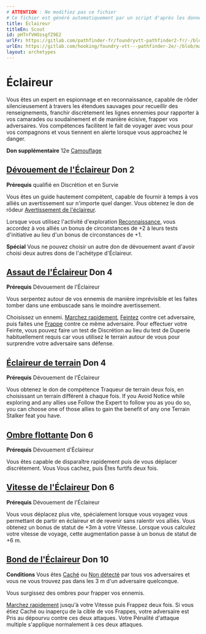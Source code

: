 ```yaml
---
# ATTENTION : Ne modifiez pas ce fichier
# Ce fichier est généré automatiquement par un script d'après les données du module Foundry VTT officiel et de sa traduction
title: Éclaireur
titleEn: Scout
id: pHTnfVHOzsgfZ9E2
urlFr: https://gitlab.com/pathfinder-fr/foundryvtt-pathfinder2-fr/-/blob/master/data/archetypes/pHTnfVHOzsgfZ9E2.htm
urlEn: https://gitlab.com/hooking/foundry-vtt---pathfinder-2e/-/blob/master/packs/data/archetypes.db/scout.json
layout: archetypes
---
```

# Éclaireur

Vous êtes un expert en espionnage et en reconnaissance, capable de rôder silencieusement à travers les étendues sauvages pour recueillir des renseignements, franchir discrètement les lignes ennemies pour rapporter à vos camarades ou soudainement et de manière écisive, frapper vos adversaires. Vos compétences facilitent le fait de voyager avec vous pour vos compagnons et vous tiennent en alerte lorsque vous approachez le danger.

**Don supplémentaire** 12e [Camouflage](../dons/camouflage.md)

## [Dévouement de l'Éclaireur](../dons/dévouement-de-l-éclaireur.md) Don 2

**Prérequis** qualifié en Discrétion et en Survie

Vous êtes un guide hautement compétent, capable de fournir à temps à vos alliés un avertissement sur n'importe quel danger. Vous obtenez le don de rôdeur [Avertissement de l'éclaireur](../dons/avertissement-de-l-éclaireur.md).

Lorsque vous utilisez l'activité d'exploration [Reconnaissance](../actions/reconnaître.md), vous accordez à vos alliés un bonus de circonstances de +2 à leurs tests d'initiative au lieu d'un bonus de circonstances de +1.

**Spécial** Vous ne pouvez choisir un autre don de dévouement avant d'avoir choisi deux autres dons de l'achétype d'Éclaireur.

## [Assaut de l'Éclaireur](../dons/assaut-de-l-éclaireur.md) Don 4

**Prérequis** Dévouement de l'Éclaireur

Vous serpentez autour de vos ennemis de manière imprévisible et les faites tomber dans une embuscade sans le moindre avertissement.

Choisissez un ennemi. [Marchez rapidement](../actions/marcher-rapidement.md), [Feintez](../actions/feinter.md) contre cet adversaire, puis faites une [Frappe](../actions/frapper.md) contre ce même adversaire. Pour effectuer votre Feinte, vous pouvez faire un test de Discrétion au lieu du test de Duperie habituellement requis car vous utilisez le terrain autour de vous pour surprendre votre adversaire sans défense.

## [Éclaireur de terrain](../dons/éclaireur-de-terrain.md) Don 4

**Prérequis** Dévouement de l'Éclaireur

Vous obtenez le don de compétence Traqueur de terrain deux fois, en choisissant un terrain différent à chaque fois. If you Avoid Notice while exploring and any allies use Follow the Expert to follow you as you do so, you can choose one of those allies to gain the benefit of any one Terrain Stalker feat you have.

## [Ombre flottante](../dons/ombre-flottante.md) Don 6

**Prérequis** Dévouement d'Éclaireur

Vous êtes capable de disparaître rapidement puis de vous déplacer discrètement. Vous <a class="entity-link" data-pack="pf2e.actionspf2e" data-id="XMcnh4cSI32tljXa" draggable="true">Vous cachez</a>, puis <a class="entity-link" data-pack="pf2e.actionspf2e" data-id="VMozDqMMuK5kpoX4" draggable="true">Êtes furtifs</a> deux fois.

## [Vitesse de l'Éclaireur](../dons/vitesse-de-l-éclaireur.md) Don 6

**Prérequis** Dévouement de l'Éclaireur

Vous vous déplacez plus vite, spécialement lorsque vous voyagez vous permettant de partir en éclaireur et de revenir sans ralentir vos alliés. Vous obtenez un bonus de statut de +3m à votre Vitesse. Lorsque vous calculez votre vitesse de voyage, cette augmentation passe à un bonus de statut de +6 m.

## [Bond de l'Éclaireur](../dons/bond-de-l-éclaireur.md) Don 10

**Conditions** Vous êtes [Caché](../conditions/caché.md) ou [Non détecté](../conditions/non-détecté.md) par tous vos adversaires et vous ne vous trouvez pas dans les 3 m d'un adversaire quelconque.

Vous surgissez des ombres pour frapper vos ennemis.

[Marchez rapidement](../actions/marcher-rapidement.md) jusqu'à votre Vitesse puis Frappez deux fois. Si vous étiez Caché ou inaperçu de la cible de vos Frappes, votre adversaire est Pris au dépourvu contre ces deux attaques. Votre Pénalité d'attaque multiple s'applique normalement à ces deux attaques.
